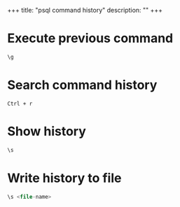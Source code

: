 +++
title: "psql command history"
description: ""
+++

# Execute previous command

```sql
\g
```

# Search command history

`Ctrl + r`

# Show history

```sql
\s
```

# Write history to file

```sql
\s <file-name>
```